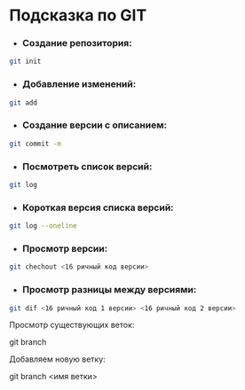 # Подсказка по GIT
###
* ### Создание репозитория:
```sh
git init
```
* ### Добавление изменений:
```sh
git add
```
* ### Создание версии с описанием:
```sh
git commit -m
```
* ### Посмотреть список версий:
```sh
git log
```
* ### Короткая версия списка версий:
```sh
git log --oneline
```
* ### Просмотр версии:
```sh
git chechout <16 ричный код версии>
```
* ### Просмотр разницы между версиями:
```sh
git dif <16 ричный код 1 версии> <16 ричный код 2 версии>
```

Просмотр существующих веток:

git branch

Добавляем новую ветку:

git branch <имя ветки>
